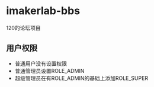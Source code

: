 # imakerlab-bbs
120的论坛项目

## 用户权限
- 普通用户没有设置权限
- 普通管理员设置ROLE_ADMIN
- 超级管理员在有ROLE_ADMIN的基础上添加ROLE_SUPER